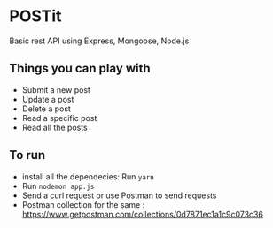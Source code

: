 # POSTit
Basic rest API using Express, Mongoose, Node.js

## Things you can play with

 - Submit a new post
 - Update a post
 - Delete a post
 - Read a specific post
 - Read all the posts
 
 ## To run 
 
 - install all the dependecies: Run `yarn` 
 - Run `nodemon app.js`
 - Send a curl request or use Postman to send requests
 - Postman collection for the same : https://www.getpostman.com/collections/0d7871ec1a1c9c073c36
